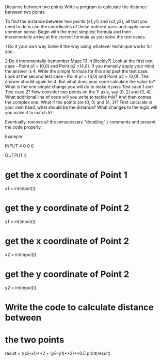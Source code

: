 #
Distance between two points
Write a program to calculate the distance between two points.

To find the distance between two points (x1,y1) and (x2,y2), all that you need to do is use the coordinates of these ordered pairs and apply some common sense. Begin with the most simplest formula and then incrementally arrive at the correct formula as you solve the test cases.

1 Do it your own way
Solve it the way using whatever technique works for you. 

2 Do it incrementally  (remember Maze 10 in Blockly?)
Look at the first test case - Point p1 = (0,0) and Point p2 =(4,0). If you mentally apply your mind, the answer is 4. Write the simple formula for this and past the test case.
Look at the second test case - Point p1 = (4,0) and Point p2 = (0,0). The answer should again be 4. But what does your code calculate the value to? What is the one simple change you will do to make it pass Test case 1 and Test case 2?
Now consider two points on the Y-axis, say (0, 2) and (0, 4). What additional line of code will you write to tackle this?
And then comes the complex one: What if the points are (0, 0) and (4, 3)? 
First calculate in your own head, what should be the distance? 
What changes to the logic will you make it to match 5? 

Eventually, remove all the unnecessary "doodling" / comments and present the code properly. 

Example 

INPUT 
4
0
0
0

OUTPUT
4

# get the x coordinate of Point 1
x1 = int(input())  
# get the y coordinate of Point 2
y1 = int(input())  
# get the x coordinate of Point 2
x2 = int(input())
# get the y coordinate of Point 2
y2 = int(input())

# Write the code to calculate distance between 
# the two points 
result = ((x2-x1)**2 + (y2-y1)**2)**0.5
print(result)
